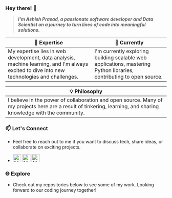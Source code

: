 ### Hey there! 👋

> ***I'm Ashish Prasad, a passionate software developer and Data Scientist on a journey to turn lines of code into meaningful solutions.***

| 🚀 Expertise  | 🌱 Currently |
| ------------- | ------------- |
| My expertise lies in web development, data analysis, machine learning, and I'm always excited to dive into new technologies and challenges.|I'm currently exploring building scalable web applications, mastering Python libraries, contributing to open source.|

|💡 Philosophy |
| ------------- |
|I believe in the power of collaboration and open source. Many of my projects here are a result of tinkering, learning, and sharing knowledge with the community.|

### 📫 Let's Connect

- Feel free to reach out to me if you want to discuss tech, share ideas, or collaborate on exciting projects.

- <a href="www.linkedin.com/in/ashish-prasad-dev"><kbd><img align="centre" alt="Ashish's LinkdeIn" width="25px" src="https://cdn.pixabay.com/photo/2017/02/08/08/39/linkedin-2048132_1280.png" /></a>  <a href="https://www.instagram.com/ashishprasad__/"><kbd><img align="centre" alt="Ashish's Instagram" width="25px" src="https://img.icons8.com/plasticine/200/instagram.png"/></a>  <a href="mailto: ashishprasad949@gmail.com"><kbd><img align="centre" alt="Ashish's Gmail" width="25px" src="https://img.icons8.com/plasticine/200/gmail-new.png" /></a>


### 🌐 Explore

- Check out my repositories below to see some of my work. Looking forward to our coding journey together!

